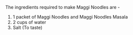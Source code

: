 The ingredients required to make Maggi Noodles are - 
1) 1 packet of Maggi Noodles and Maggi Noodles Masala
2) 2 cups of water
3) Salt (To taste)